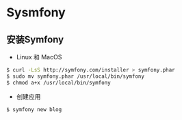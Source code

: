 # Sysmfony

##  安装Symfony

 - Linux 和 MacOS
 
 ```bash
 $ curl -LsS http://symfony.com/installer > symfony.phar
 $ sudo mv symfony.phar /usr/local/bin/symfony
 $ chmod a+x /usr/local/bin/symfony
 ```
 
 - 创建应用
 
 ```bash
 $ symfony new blog
 ```
